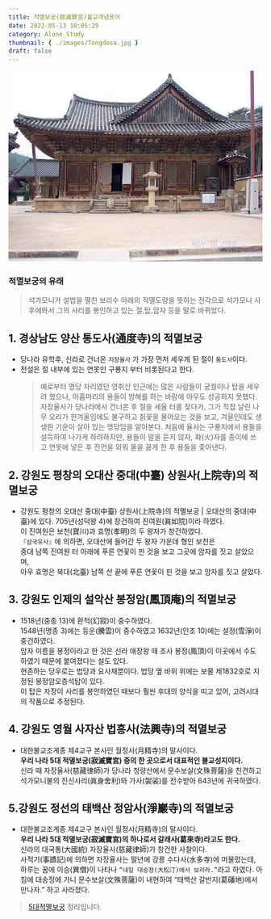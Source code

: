 ```yaml
---
title: 적멸보궁(寂滅寶宮)불교개념용어
date: 2022-05-13 10:05:29
category: Alone_Study
thumbnail: { ./images/Tongdosa.jpg }
draft: false
---
```


![적멸보궁](./images/Tongdosa.jpg)

### 적멸보궁의 유래

> 석가모니가 설법을 펼친 보리수 아래의 적멸도량을 뜻하는 전각으로 석가모니 사후에와서 그의 사리를 봉인하고 있는 절,탑,암자 등을 말로 바뀌었다.

## 1. 경상남도 양산 통도사(通度寺)의 적멸보궁

- 당나라 유학후, 신라로 건너온 `지장율사` 가 가장 먼저 세우게 된 절이 `통도사`이다.
- 전설은 절 내부에 있는 연못인 구룡지 부터 비롯된다고 한다.
  > 예로부터 명당 자리였던 영취산 인근에는 많은 사람들이 궁궐이나 탑을 세우려 했으나, 아홉마리의 용들이 방해를 하는 바람에 아무도 성공하지 못했다.자장율사가 당나라에서 건너온 후 절을 세울 터를 찾다가, 그가 직접 날린 나무 오리가 한겨울임에도 불구하고 칡꽃을 물어오는 것을 보고, 겨울인데도 생생한 기운이 살아 있는 명당임을 알아본다. 처음에 율사는 구룡지에서 용들을 설득하여 나가게 하려하지만, 용들이 말을 듣지 않자, 화(火)자를 종이에 쓰고 연못에 넣은 후 진언을 외워 물을 끓게 한 후 용들을 좇아낸다.

## 2. 강원도 평창의 오대산 중대(中臺) 상원사(上院寺)의 적멸보궁

- 강원도 평창의 오대산 중대(中臺) 상원사(上院寺)의 적멸보궁 | 오대산의 중대(中臺)에 있다. 705년(성덕왕 4)에 창건하여 진여원(眞如院)이라 하였다.<br/> 이 진여원은 보천(寶川)과 효명(孝明)의 두 왕자가 창건하였다.<br/> `『삼국유사』`에 의하면, 오대산에 들어간 두 왕자 가운데 형인 보천은<br/> 중대 남쪽 진여원 터 아래에 푸른 연꽃이 핀 것을 보고 그곳에 암자를 짓고 살았으며, <br/>아우 효명은 북대(北臺) 남쪽 산 끝에 푸른 연꽃이 핀 것을 보고 암자를 짓고 살았다.

## 3. 강원도 인제의 설악산 봉정암(鳳頂庵)의 적멸보궁

- 1518년(중종 13)에 환적(幻寂)이 중수하였다.<br/> 1548년(명종 3)에는 등운(騰雲)이 중수하였고 1632년(인조 10)에는 설정(雪淨)이 중건하였다.<br/> 암자 이름을 봉정이라고 한 것은 신라 애장왕 때 조사 봉정(鳳頂)이 이곳에서 수도하였기 때문에 붙여졌다는 설도 있다.<br/>현존하는 당우로는 법당과 요사채뿐이다. 법당 옆 바위 위에는 보물 제1832호로 지정된 봉정암오층석탑이 있다. <br/>이 탑은 자장이 사리를 봉안하였던 때보다 훨씬 후대의 양식을 띠고 있어, 고려시대의 작품으로 추정된다.

## 4. 강원도 영월 사자산 법흥사(法興寺)의 적멸보궁

- 대한불교조계종 제4교구 본사인 월정사(月精寺)의 말사이다. <br/>**우리 나라 5대 적멸보궁(寂滅寶宮) 중의 한 곳으로서 대표적인 불교성지이다.**<br/> 신라 때 자장율사(慈藏律師)가 당나라 청량산에서 문수보살(文殊菩薩)을 친견하고석가모니불의 진신사리(眞身舍利)와 가사(袈裟)를 전수받아 643년에 귀국하였다.

## 5.강원도 정선의 태백산 정암사(淨巖寺)의 적멸보궁

- 대한불교조계종 제4교구 본사인 월정사(月精寺)의 말사이다. <br/>**우리 나라 5대 적멸보궁(寂滅寶宮)의 하나로서 갈래사(葛來寺)라고도 한다.**<br/> 신라의 대국통(大國統) 자장율사(慈藏律師)가 창건한 사찰이다.<br/>사적기(事蹟記)에 의하면 자장율사는 말년에 강릉 수다사(水多寺)에 머물렀는데, <br/>하루는 꿈에 이승(異僧)이 나타나 `“내일 대송정(大松汀)에서 보리라.”`라고 하였다. 아침에 대송정에 가니 문수보살(文殊菩薩)이 내현하여 “태백산 갈반지(葛磻地)에서 만나자.” 하고 사라졌다.

> [5대적멸보궁](https://ko.wikipedia.org/wiki/%EC%A0%81%EB%A9%B8%EB%B3%B4%EA%B6%81) 정리입니다.

<!-- 5대 적멸보궁 정리중입니다. -->
